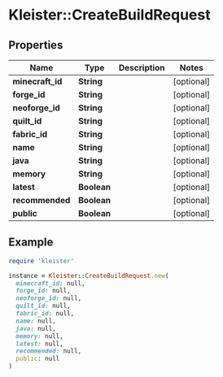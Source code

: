 # Kleister::CreateBuildRequest

## Properties

| Name | Type | Description | Notes |
| ---- | ---- | ----------- | ----- |
| **minecraft_id** | **String** |  | [optional] |
| **forge_id** | **String** |  | [optional] |
| **neoforge_id** | **String** |  | [optional] |
| **quilt_id** | **String** |  | [optional] |
| **fabric_id** | **String** |  | [optional] |
| **name** | **String** |  | [optional] |
| **java** | **String** |  | [optional] |
| **memory** | **String** |  | [optional] |
| **latest** | **Boolean** |  | [optional] |
| **recommended** | **Boolean** |  | [optional] |
| **public** | **Boolean** |  | [optional] |

## Example

```ruby
require 'kleister'

instance = Kleister::CreateBuildRequest.new(
  minecraft_id: null,
  forge_id: null,
  neoforge_id: null,
  quilt_id: null,
  fabric_id: null,
  name: null,
  java: null,
  memory: null,
  latest: null,
  recommended: null,
  public: null
)
```

